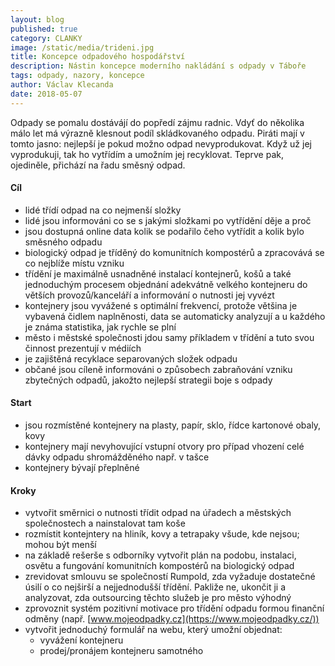 ```yaml
---
layout: blog
published: true
category: CLANKY
image: /static/media/trideni.jpg
title: Koncepce odpadového hospodářství
description: Nástin koncepce moderního nakládání s odpady v Táboře
tags: odpady, nazory, koncepce
author: Václav Klecanda
date: 2018-05-07
---
```


Odpady se pomalu dostávájí do popředí zájmu radnic.
Vdyť do několika málo let má výrazně klesnout podíl skládkovaného odpadu.
Piráti mají v tomto jasno: nejlepší je pokud možno odpad nevyprodukovat.
Když už jej vyprodukuji, tak ho vytřídím a umožním jej recyklovat.
Teprve pak, ojediněle, přichází na řadu směsný odpad.

#### Cíl
- lidé třídí odpad na co nejmenší složky
- lidé jsou informováni co se s jakými složkami po vytřídění děje a proč
- jsou dostupná online data kolik se podařilo čeho vytřídit a kolik bylo směsného odpadu
- biologický odpad je tříděný do komunitních kompostérů a zpracovává se co nejblíže místu vzniku
- třídění je maximálně usnadněné instalací kontejnerů, košů a také jednoduchým procesem objednání adekvátně velkého kontejneru do větších provozů/kanceláří a informování o nutnosti jej vyvézt
- kontejnery jsou vyvážené s optimální frekvencí, protože většina je vybavená čidlem naplněnosti, data se automaticky analyzují a u každého je známa statistika, jak rychle se plní
- město i městské společnosti jdou samy příkladem v třídění a tuto svou činnost prezentují v médiích
- je zajištěná recyklace separovaných složek odpadu
- občané jsou cíleně informováni o způsobech zabraňování vzniku zbytečných odpadů, jakožto nejlepší strategii boje s odpady

#### Start
- jsou rozmístěné kontejnery na plasty, papír, sklo, řídce kartonové obaly, kovy
- kontejnery mají nevyhovující vstupní otvory pro případ vhození celé dávky odpadu shromážděného např. v tašce
- kontejnery bývají přeplněné

#### Kroky
- vytvořit směrnici o nutnosti třídit odpad na úřadech a městských společnostech a nainstalovat tam koše
- rozmístit kontejntery na hliník, kovy a tetrapaky všude, kde nejsou; mohou být menší
- na základě rešerše s odborníky vytvořit plán na podobu, instalaci, osvětu a fungování komunitních kompostérů na biologický odpad
- zrevidovat smlouvu se společností Rumpold, zda vyžaduje dostatečné úsilí o co nejširší a nejjednodušší třídění. Pakliže ne, ukončit ji a analyzovat, zda outsourcing těchto služeb je pro město výhodný
- zprovoznit systém pozitivní motivace pro třídění odpadu formou finanční odměny (např. [www.mojeodpadky.cz](https://www.mojeodpadky.cz/))
- vytvořit jednoduchý formulář na webu, který umožní objednat:
  - vyvážení kontejneru
  - prodej/pronájem kontejneru samotného
